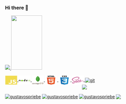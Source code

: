 ### Hi there 👋

<!--
**gustavospriebe/gustavospriebe** is a ✨ _special_ ✨ repository because its `README.md` (this file) appears on your GitHub profile.

Here are some ideas to get you started:

- 🔭 I’m currently working on ...
- 🌱 I’m currently learning ...
- 👯 I’m looking to collaborate on ...
- 🤔 I’m looking for help with ...
- 💬 Ask me about ...
- 📫 How to reach me: ...
- 😄 Pronouns: ...
- ⚡ Fun fact: ...
-->

<div>
  <a href="https://github.com/gustavospriebe">
    <img height="180em" src="https://github-readme-stats.vercel.app/api?username=gustavospriebe&count_private=true&show_icons=true&theme=cobalt">
    <img height="180em" width="45%" src="https://github-readme-stats.vercel.app/api/top-langs/?username=gustavospriebe&layout=compact&theme=cobalt">
</div>
  
<div style="display: inline_block"><br>
    <img align="center" alt="js" height="30" width="40" src="https://raw.githubusercontent.com/devicons/devicon/master/icons/javascript/javascript-plain.svg" alt="javascript" width="40" height="40"/> 
    <img align="center" alt="node" height="30" width="40" src="https://raw.githubusercontent.com/devicons/devicon/master/icons/nodejs/nodejs-original-wordmark.svg" alt="nodejs" width="40" height="40"/> 
    <img align="center" alt="mongo" height="30" width="40" src="https://raw.githubusercontent.com/devicons/devicon/master/icons/mongodb/mongodb-original-wordmark.svg" alt="mongodb" width="40" height="40"/> 
    <img align="center" alt="html" height="30" width="40" src="https://raw.githubusercontent.com/devicons/devicon/master/icons/html5/html5-original-wordmark.svg" alt="html5" width="40" height="40"/> 
    <img align="center" alt="css" height="30" width="40" src="https://raw.githubusercontent.com/devicons/devicon/master/icons/css3/css3-original-wordmark.svg" alt="css3" width="40" height="40"/> 
    <img align="center" alt="sass" height="30" width="40" src="https://raw.githubusercontent.com/devicons/devicon/master/icons/sass/sass-original.svg" alt="sass" width="40" height="40"/> 
    <img align="center" alt="git" height="30" width="40" src="https://www.vectorlogo.zone/logos/git-scm/git-scm-icon.svg" alt="git" width="40" height="40"/> 
    <img src="https://media.giphy.com/media/HK1hAnDfVDWwNDFSUx/source.gif" align="right" width="250"></img>
</div>  
  
##
  
<div>
  <a href="https://twitter.com/gustavospriebe" target="blank"><img align="center" src="https://img.shields.io/badge/Twitter-1DA1F2?style=for-the-badge&logo=twitter&logoColor=white" alt="gustavospriebe"/></a>
  <a href="https://linkedin.com/in/gustavospriebe" target="blank"><img align="center" src="https://img.shields.io/badge/LinkedIn-0077B5?style=for-the-badge&logo=linkedin&logoColor=white" alt="gustavospriebe"/></a>
  <a href="https://instagram.com/gustavospriebe" target="blank"><img align="center" src="https://img.shields.io/badge/Instagram-E4405F?style=for-the-badge&logo=instagram&logoColor=white" alt="gustavospriebe"/></a>
  <a href="mailto:gustavo_priebe@hotmail.com"><img align="center" src="https://img.shields.io/badge/Gmail-D14836?style=for-the-badge&logo=gmail&logoColor=white"/></a>
</div>


  
  

